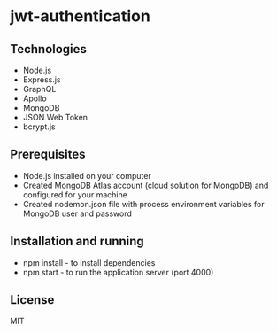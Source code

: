 # jwt-authentication

## Technologies

- Node.js
- Express.js
- GraphQL
- Apollo
- MongoDB
- JSON Web Token
- bcrypt.js

## Prerequisites

- Node.js installed on your computer
- Created MongoDB Atlas account (cloud solution for MongoDB) and configured for your machine
- Created nodemon.json file with process environment variables for MongoDB user and password

## Installation and running

- npm install - to install dependencies
- npm start - to run the application server (port 4000)

## License

MIT

